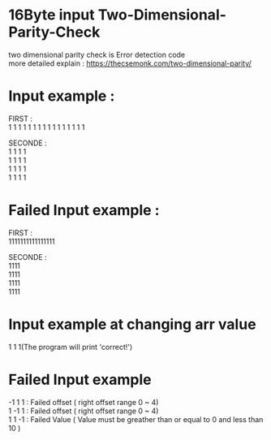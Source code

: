 # 16Byte input Two-Dimensional-Parity-Check

two dimensional parity check is Error detection code      
more detailed explain : https://thecsemonk.com/two-dimensional-parity/    

# Input example :    

FIRST :     
1 1 1 1 1 1 1 1 1 1 1 1 1 1 1 1

SECONDE :     
1 1 1 1   
1 1 1 1   
1 1 1 1   
1 1 1 1   

# Failed Input example : 

FIRST :      
1111111111111111

SECONDE :    
1111   
1111   
1111  
1111  

# Input example at changing arr value    
1 1 1(The program will print 'correct!')
      
# Failed Input example        
-1 1 1 : Failed offset ( right offset range 0 ~ 4)    
1 -1 1 : Failed offset ( right offset range 0 ~ 4)           
1 1 -1 : Failed Value ( Value must be greather than or equal to 0 and less than 10 )
